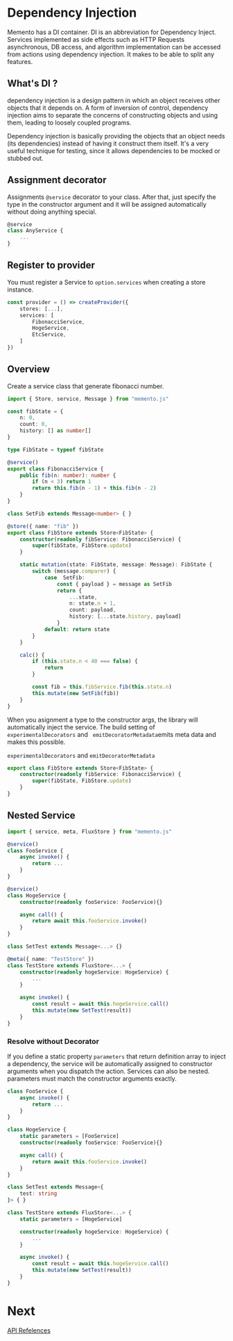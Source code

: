 # Dependency Injection

Memento has a DI container.
DI is an abbreviation for Dependency Inject.
Services implemented as side effects such as 
HTTP Requests
asynchronous,
DB access,
and algorithm implementation 
can be accessed from actions using dependency injection.
It makes to be able to split any features.


## What's DI ?

dependency injection is a design pattern in which an object receives other objects
that it depends on. A form of inversion of control, 
dependency injection aims to separate the concerns of constructing objects and using them, 
leading to loosely coupled programs.

Dependency injection is basically providing the objects that an object needs (its dependencies) instead of having it construct them itself. It's a very useful technique for testing, since it allows dependencies to be mocked or stubbed out.

## Assignment decorator

Assignments ```@service``` decorator to your class.
After that, just specify the type in the constructor argument and it will be assigned automatically without doing anything special.

```ts
@service
class AnyService {
    ...
}
```

## Register to provider

You must register a Service to ```option.services``` when creating a store instance.

```ts
const provider = () => createProvider({
    stores: [...],
    services: [
        FibonacciService,
        HogeService,
        EtcService,
    ]
})
```

## Overview

Create a service class that generate fibonacci number.

```ts
import { Store, service, Message } from "memento.js"

const fibState = {
    n: 0,
    count: 0,
    history: [] as number[]
}

type FibState = typeof fibState

@service()
export class FibonacciService {
    public fib(n: number): number {
        if (n < 3) return 1
        return this.fib(n - 1) + this.fib(n - 2)
    }
}

class SetFib extends Message<number> { }

@store({ name: "fib" })
export class FibStore extends Store<FibState> {
    constructor(readonly fibService: FibonacciService) {
        super(fibState, FibStore.update)
    }

    static mutation(state: FibState, message: Message): FibState {
        switch (message.comparer) {
            case  SetFib: 
                const { payload } = message as SetFib
                return {
                    ...state,
                    n: state.n + 1,
                    count: payload,
                    history: [...state.history, payload]
                }
            default: return state
        }
    }

    calc() {
        if (this.state.n < 40 === false) {
            return
        }

        const fib = this.fibService.fib(this.state.n)
        this.mutate(new SetFib(fib))
    }
}
```

When you asignment a type to the constructor args, the library will automatically inject the service.
The build setting of ``` experimentalDecorators``` and ``` emitDecoratorMetadata```emits meta data and makes this possible.

 ```experimentalDecorators``` and ```emitDecoratorMetadata``` 

```ts
export class FibStore extends Store<FibState> {
    constructor(readonly fibService: FibonacciService) {
        super(fibState, FibStore.update)
    }
}
```

## Nested Service

```ts
import { service, meta, FluxStore } from "memento.js"

@service()
class FooService {
    async invoke() {
        return ...
    }
}

@service()
class HogeService {
    constructor(readonly fooService: FooService){}

    async call() {
        return await this.fooService.invoke()
    }
}

class SetTest extends Message<...> {}

@meta({ name: "TestStore" })
class TestStore extends FluxStore<...> {
    constructor(readonly hogeService: HogeService) {
        ...
    }

    async invoke() {
        const result = await this.hogeService.call()
        this.mutate(new SetTest(result))
    }
}
```

### Resolve without Decorator

If you define a static property ```parameters``` that return definition array to inject a dependency, the service will be automatically assigned to constructor arguments when you dispatch the action. Services can also be nested. 
parameters must match the constructor arguments exactly.

```ts
class FooService {
    async invoke() {
        return ...
    }
}

class HogeService {
    static parameters = [FooService]
    constructor(readonly fooService: FooService){}

    async call() {
        return await this.fooService.invoke()
    }
}

class SetTest extends Message<{ 
    test: string 
}> { }

class TestStore extends FluxStore<...> {
    static parameters = [HogeService]

    constructor(readonly hogeService: HogeService) {
        ...
    }

    async invoke() {
        const result = await this.hogeService.call()
        this.mutate(new SetTest(result))
    }
}
```

# Next

[API Refelences](./API.md)
